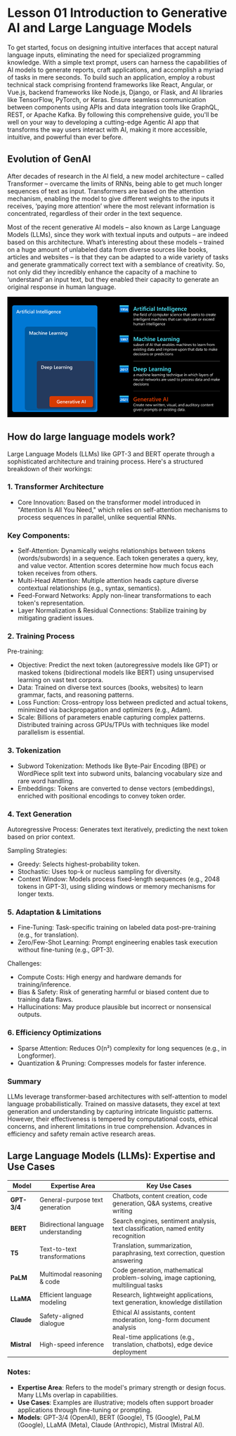 # Lesson 01 Introduction to Generative AI and Large Language Models
To get started, focus on designing intuitive interfaces that accept natural language inputs, eliminating the need for specialized programming knowledge. With a simple text prompt, users can harness the capabilities of AI models to generate reports, craft applications, and accomplish a myriad of tasks in mere seconds. To build such an application, employ a robust technical stack comprising frontend frameworks like React, Angular, or Vue.js, backend frameworks like Node.js, Django, or Flask, and AI libraries like TensorFlow, PyTorch, or Keras. Ensure seamless communication between components using APIs and data integration tools like GraphQL, REST, or Apache Kafka. By following this comprehensive guide, you'll be well on your way to developing a cutting-edge Agentic AI app that transforms the way users interact with AI, making it more accessible, intuitive, and powerful than ever before.

## Evolution of GenAI
After decades of research in the AI field, a new model architecture – called Transformer – overcame the limits of RNNs, being able to get much longer sequences of text as input. Transformers are based on the attention mechanism, enabling the model to give different weights to the inputs it receives, ‘paying more attention’ where the most relevant information is concentrated, regardless of their order in the text sequence.

Most of the recent generative AI models – also known as Large Language Models (LLMs), since they work with textual inputs and outputs – are indeed based on this architecture. What’s interesting about these models – trained on a huge amount of unlabeled data from diverse sources like books, articles and websites – is that they can be adapted to a wide variety of tasks and generate grammatically correct text with a semblance of creativity. So, not only did they incredibly enhance the capacity of a machine to ‘understand’ an input text, but they enabled their capacity to generate an original response in human language.

<img src="AI-diagram.png" alt="Alt Text"  >


## How do large language models work?
Large Language Models (LLMs) like GPT-3 and BERT operate through a sophisticated architecture and training process. Here's a structured breakdown of their workings:

### 1. Transformer Architecture
- Core Innovation: Based on the transformer model introduced in "Attention Is All You Need," which relies on self-attention mechanisms to process sequences in parallel, unlike sequential RNNs.

### Key Components:
- Self-Attention: Dynamically weighs relationships between tokens (words/subwords) in a sequence. Each token generates a query, key, and value vector. Attention scores determine how much focus each token receives from others.
- Multi-Head Attention: Multiple attention heads capture diverse contextual relationships (e.g., syntax, semantics).
- Feed-Forward Networks: Apply non-linear transformations to each token's representation.
- Layer Normalization & Residual Connections: Stabilize training by mitigating gradient issues.

### 2. Training Process

Pre-training:
- Objective: Predict the next token (autoregressive models like GPT) or masked tokens (bidirectional models like BERT) using unsupervised learning on vast text corpora.
- Data: Trained on diverse text sources (books, websites) to learn grammar, facts, and reasoning patterns.
- Loss Function: Cross-entropy loss between predicted and actual tokens, minimized via backpropagation and optimizers (e.g., Adam).
- Scale: Billions of parameters enable capturing complex patterns. Distributed training across GPUs/TPUs with techniques like model parallelism is essential.

### 3. Tokenization
- Subword Tokenization: Methods like Byte-Pair Encoding (BPE) or WordPiece split text into subword units, balancing vocabulary size and rare word handling.
- Embeddings: Tokens are converted to dense vectors (embeddings), enriched with positional encodings to convey token order.

### 4. Text Generation
Autoregressive Process: Generates text iteratively, predicting the next token based on prior context.

Sampling Strategies:
- Greedy: Selects highest-probability token.
- Stochastic: Uses top-k or nucleus sampling for diversity.
- Context Window: Models process fixed-length sequences (e.g., 2048 tokens in GPT-3), using sliding windows or memory mechanisms for longer texts.

### 5. Adaptation & Limitations
- Fine-Tuning: Task-specific training on labeled data post-pre-training (e.g., for translation).
- Zero/Few-Shot Learning: Prompt engineering enables task execution without fine-tuning (e.g., GPT-3).

Challenges:
- Compute Costs: High energy and hardware demands for training/inference.
- Bias & Safety: Risk of generating harmful or biased content due to training data flaws.
- Hallucinations: May produce plausible but incorrect or nonsensical outputs.

### 6. Efficiency Optimizations
- Sparse Attention: Reduces O(n²) complexity for long sequences (e.g., in Longformer).
- Quantization & Pruning: Compresses models for faster inference.

### Summary
LLMs leverage transformer-based architectures with self-attention to model language probabilistically. Trained on massive datasets, they excel at text generation and understanding by capturing intricate linguistic patterns. However, their effectiveness is tempered by computational costs, ethical concerns, and inherent limitations in true comprehension. Advances in efficiency and safety remain active research areas.


## Large Language Models (LLMs): Expertise and Use Cases

| Model       | Expertise Area                  | Key Use Cases                                                                 |
|-------------|----------------------------------|-------------------------------------------------------------------------------|
| **GPT-3/4** | General-purpose text generation | Chatbots, content creation, code generation, Q&A systems, creative writing   |
| **BERT**    | Bidirectional language understanding | Search engines, sentiment analysis, text classification, named entity recognition |
| **T5**      | Text-to-text transformations    | Translation, summarization, paraphrasing, text correction, question answering |
| **PaLM**    | Multimodal reasoning & code     | Code generation, mathematical problem-solving, image captioning, multilingual tasks |
| **LLaMA**   | Efficient language modeling     | Research, lightweight applications, text generation, knowledge distillation  |
| **Claude**  | Safety-aligned dialogue         | Ethical AI assistants, content moderation, long-form document analysis        |
| **Mistral** | High-speed inference            | Real-time applications (e.g., translation, chatbots), edge device deployment  |


### Notes:
- **Expertise Area**: Refers to the model's primary strength or design focus. Many LLMs overlap in capabilities.  
- **Use Cases**: Examples are illustrative; models often support broader applications through fine-tuning or prompting.  
- **Models**: GPT-3/4 (OpenAI), BERT (Google), T5 (Google), PaLM (Google), LLaMA (Meta), Claude (Anthropic), Mistral (Mistral AI).  

